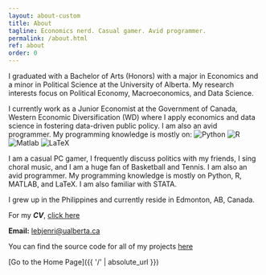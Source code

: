 ```yaml
---
layout: about-custom
title: About
tagline: Economics nerd. Casual gamer. Avid programmer.
permalink: /about.html
ref: about
order: 0
---
```

I graduated with a Bachelor of Arts (Honors) with a major in Economics and a minor in Political Science at the University of Alberta. My research interests focus on Political Economy, Macroeconomics, and Data Science. 

I currently work as a Junior Economist at the Government of Canada, Western Economic Diversification (WD) where I apply economics and data science in fostering data-driven public policy. I am also an avid programmer. My programming knowledge is mostly on:
![Python](https://github.com/lj-valencia/lj-valencia.github.io/blob/master/assets/css/Python-Logo.png)
![R](https://github.com/lj-valencia/lj-valencia.github.io/blob/master/assets/css/R-Logo.png)
![Matlab](https://github.com/lj-valencia/lj-valencia.github.io/blob/master/assets/css/Matlab-Logo.png)
![LaTeX](https://github.com/lj-valencia/lj-valencia.github.io/blob/master/assets/css/LaTeX-Logo.png)

I am a casual PC gamer, I frequently discuss politics with my friends, I sing choral music, and I am a huge fan of Basketball and Tennis. I am also an avid programmer. My programming knowledge is mostly on Python, R, MATLAB, and LaTeX. I am also familiar with STATA.

I grew up in the Philippines and currently reside in Edmonton, AB, Canada.

For my **_CV_**, [click here](LJ-Valencia-CV.pdf)

**Email:** [lebjenri@ualberta.ca](mailto:lebjenri@ualberta.ca)

You can find the source code for all of my projects [here](https://github.com/lj-valencia)

[Go to the Home Page]({{ '/' | absolute_url }})
